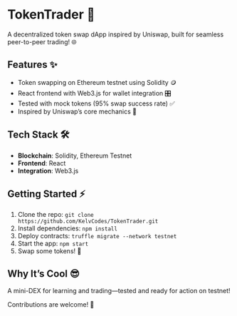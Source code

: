 # TokenTrader 💱

A decentralized token swap dApp inspired by Uniswap, built for seamless peer-to-peer trading! 🌐

## Features ✨
- Token swapping on Ethereum testnet using Solidity 🪙
- React frontend with Web3.js for wallet integration 🎛️
- Tested with mock tokens (95% swap success rate) ✅
- Inspired by Uniswap’s core mechanics 🚀

## Tech Stack 🛠️
- **Blockchain**: Solidity, Ethereum Testnet
- **Frontend**: React
- **Integration**: Web3.js

## Getting Started ⚡
1. Clone the repo: `git clone https://github.com/KelvCodes/TokenTrader.git`
2. Install dependencies: `npm install`
3. Deploy contracts: `truffle migrate --network testnet`
4. Start the app: `npm start`
5. Swap some tokens! 💸

## Why It’s Cool 😎
A mini-DEX for learning and trading—tested and ready for action on testnet!

Contributions are welcome! 🙌
